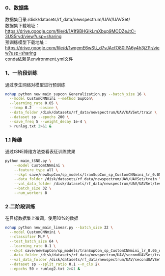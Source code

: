 
### 0、数据集
数据集目录:/disk/datasets/rf_data/newspectrum/UAV/UAVSet/  
数据集下载地址：https://drive.google.com/file/d/1A1f9BHGIkLmXbup9MODZeJtC-3US5rvd/view?usp=sharing  
预训练模型下载地址：https://drive.google.com/file/d/1wqemE6wSU_d7vJAcfO80IPA6y4h3jZPr/view?usp=sharing  
conda依赖见environment.yml文件

### 1、一阶段训练
通过孪生网络对模型进行预训练
```bash
nohup python new_main_supcon_Generalization.py --batch_size 16 \
  --model CustomCNNmini --method SupCon\
  --learning_rate 0.05 \
  --temp 0.2  --cosine \
  --data_folder /disk/datasets/rf_data/newspectrum/UAV/UAVSet/train \
  --dataset sp --epochs 200 \
  --save_freq 5 --weight_decay 1e-4 \
  > runlog.txt 2>&1 &  
```

### 1.1 降维
通过tSNE降维方法查看表征训练效果
```bash
python main_tSNE.py \
    --model CustomCNNmini \
    --feature_type all \
    --ckpt save/newSupCon/sp_models/tranSupCon_sp_CustomCNNmini_lr_0.05_decay_0.0001_bsz_16_temp_0.2_trial_0_cosine/ckpt_epoch_140.pth \
    --data_folder /disk/datasets/rf_data/newspectrum/UAV/UAVSet/train \
    --val_data_folder /disk/datasets/rf_data/newspectrum/UAV/UAVSet/test \
    --batch_size 32 \
    --num_workers 8
```

### 2.二阶段训练
在目标数据集上微调，使用10%的数据
```bash
nohup python new_main_linear.py --batch_size 32 \
  --model CustomCNNmini \
  --classifier MLP \
  --test_batch_size 64 \
  --learning_rate 0.1 \
  --ckpt save/newSupCon/sp_models/tranSupCon_sp_CustomCNNmini_lr_0.05_decay_0.0001_bsz_16_temp_0.2_trial_0_cosine/ckpt_epoch_140.pth \
  --data_folder /disk/datasets/rf_data/newspectrum/UAV/secondUAVSet/train \
  --val_data_folder /disk/datasets/rf_data/newspectrum/UAV/secondUAVSet/test \
  --dataset sp --split_ratio 0.1 --n_cls 2\
  --epochs 50 > runlog2.txt 2>&1 &
```
